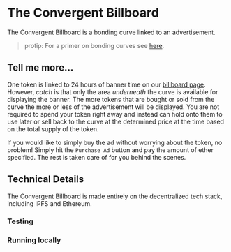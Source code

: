 # The Convergent Billboard

The Convergent Billboard is a bonding curve linked to an advertisement.

> protip: For a primer on bonding curves see [here]().

## Tell me more...

One token is linked to 24 hours of banner time on our [billboard page](billboard.convergent.cx). 
However, _catch_ is that only the area _underneath_ the curve is available for displaying the banner. 
The more tokens that are bought or sold from the curve the more or less of the advertisement will
be displayed. You are not required to spend your token right away and instead can hold onto them to use later
or sell back to the curve at the determined price at the time based on the total supply of the token.

If you would like to simply buy the ad without worrying about the token, no problem! Simply
hit the `Purchase Ad` button and pay the amount of ether specified. The rest is taken care of
for you behind the scenes.

## Technical Details

The Convergent Billboard is made entirely on the decentralized tech stack, including IPFS and
Ethereum. 

### Testing

### Running locally

